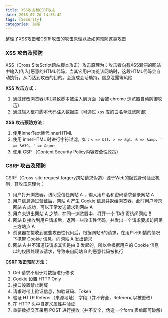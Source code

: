 ```yaml
---
title: XSS攻击和CSRF攻击
date: 2018-07-20 14:36:42
tags: [Security]
categories: 前端
---
```


整理了XSS攻击和CSRF攻击的攻击原理以及如何预防这类攻击
<escape><!-- more --></escape>
### XSS 攻击及预防
XSS（Cross SiteScript跨站脚本攻击）攻击原理为：攻击者向有XSS漏洞的网站中输入(传入)恶意的HTML代码，当其它用户浏览该网站时，这段HTML代码会自动执行，从而达到攻击的目的。会造成会话劫持，信息泄露等风险

**XSS 攻击方式：**
1. 通过修改浏览器URL导致脚本被注入到页面（会被 chrome 浏览器自动防御攻击）
2. 通过输入框将脚本代码注入数据库（可通过 xss 库的白名单过滤防御）

**XSS 攻击预防方法：**
1. 使用innerText替代innerHTML
2. 使用 innerHTML 时进行字符过滤，如：`< => &lt`、`> => &gt`、`& => &amp`、`‘ => &#39`、`‘ => &quot`
3. 使用 CSP （Content Security Policy内容安全性政策）

### CSRF 攻击及预防
CSRF（Cross-site request forgery跨站请求伪造）源于Web的隐式身份验证机制，其攻击原理为：
1. 用户打开浏览器，访问受信任网站 A ，输入用户名和密码请求登录网站 A
2. 用户信息通过验证后，网站 A 产生 Cookie 信息并返给浏览器，此时用户登录网站 A 成功，可以正常发送请求到网站 A
3. 用户未退出网站 A 之前，在同一浏览器中，打开一个 TAB 页访问网站 B
4. 网站 B 接收到用户请求后，返回一些攻击性代码，并发出一个请求要求访问第三方站点 A
5. 浏览器在接收到这些攻击性代码后，根据网站B的请求，在用户不知情的情况下携带 Cookie 信息，向网站 A 发出请求
6. 网站 A 并不知道该请求其实是由 B 发起的，所以会根据用户的 Cookie 信息以的权限处理该请求，导致来自网站 B 的恶意代码被执行

**CSRF 攻击预防方法：**
1. Get 请求不用于对数据进行修改
2. Cookie 设置 HTTP Only
3. 接口设置禁止跨域
4. 请求时带上验证信息，如验证码、Token
5. 验证 HTTP Referer（来源地址） 字段（并不安全，Referer可以被更改）
6. 在 HTTP 头中自定义属性并验证
7. 重要数据交互采用 POST 进行接收（并不安全，伪造一个form 表单即可破解）